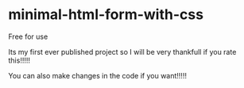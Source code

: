 # minimal-html-form-with-css

Free for use

Its my first ever published project so
I will be very thankfull if you rate this!!!!!

You can also make changes in the code if you want!!!!!
